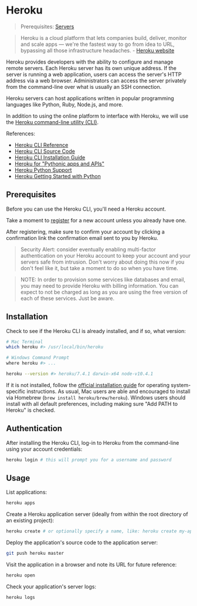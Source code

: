 # Heroku

> Prerequisites: [Servers](/notes/hardware/servers.md)

> Heroku is a cloud platform that lets companies build, deliver, monitor and scale apps — we're the fastest way to go from idea to URL, bypassing all those infrastructure headaches. - [Heroku website](https://www.heroku.com/what)

Heroku provides developers with the ability to configure and manage remote servers. Each Heroku server has its own unique address. If the server is running a web application, users can access the server's HTTP address via a web browser. Administrators can access the server privately from the command-line over what is usually an SSH connection.

Heroku servers can host applications written in popular programming languages like Python, Ruby, Node.js, and more.

In addition to using the online platform to interface with Heroku, we will use the [Heroku command-line utility (CLI)](https://devcenter.heroku.com/articles/heroku-cli).

References:

  + [Heroku CLI Reference](https://devcenter.heroku.com/categories/command-line)
  + [Heroku CLI Source Code](https://github.com/heroku/cli)
  + [Heroku CLI Installation Guide](https://devcenter.heroku.com/articles/heroku-cli#download-and-install)
  + [Heroku for "Pythonic apps and APIs"](https://www.heroku.com/python)
  + [Heroku Python Support](https://devcenter.heroku.com/articles/python-support)
  + [Heroku Getting Started with Python](https://devcenter.heroku.com/articles/getting-started-with-python#introduction)

## Prerequisites

Before you can use the Heroku CLI, you'll need a Heroku account.

Take a moment to [register](https://signup.heroku.com/) for a new account unless you already have one.

After registering, make sure to confirm your account by clicking a confirmation link the confirmation email sent to you by Heroku.

> Security Alert: consider eventually enabling multi-factor authentication on your Heroku account to keep your account and your servers safe from intrusion. Don't worry about doing this now if you don't feel like it, but take a moment to do so when you have time.

> NOTE: In order to provision some services like databases and email, you may need to provide Heroku with billing information. You can expect to not be charged as long as you are using the free version of each of these services. Just be aware.

## Installation

Check to see if the Heroku CLI is already installed, and if so, what version:

```sh
# Mac Terminal
which heroku #> /usr/local/bin/heroku

# Windows Command Prompt
where heroku #> ...
```

```sh
heroku --version #> heroku/7.4.1 darwin-x64 node-v10.4.1
```

If it is not installed, follow the [official installation guide](https://devcenter.heroku.com/articles/heroku-cli#download-and-install) for operating system-specific instructions. As usual, Mac users are able and encouraged to install via Homebrew (`brew install heroku/brew/heroku`). Windows users should install with all default preferences, including making sure "Add PATH to Heroku" is checked.

## Authentication

After installing the Heroku CLI, log-in to Heroku from the command-line using your account credentials:

```` sh
heroku login # this will prompt you for a username and password
````




























## Usage

List applications:

```` sh
heroku apps
````

Create a Heroku application server (ideally from within the root directory of an existing project):

```` sh
heroku create # or optionally specify a name, like: heroku create my-app-name
````

Deploy the application's source code to the application server:

```` sh
git push heroku master
````

Visit the application in a browser and note its URL for future reference:

```` sh
heroku open
````

Check your application's server logs:

```` sh
heroku logs
````
